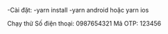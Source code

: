 -Cài đặt:
-yarn install 
-yarn android hoặc yarn ios

Chạy thử
Số điện thoại: 0987654321
Mã OTP: 123456
